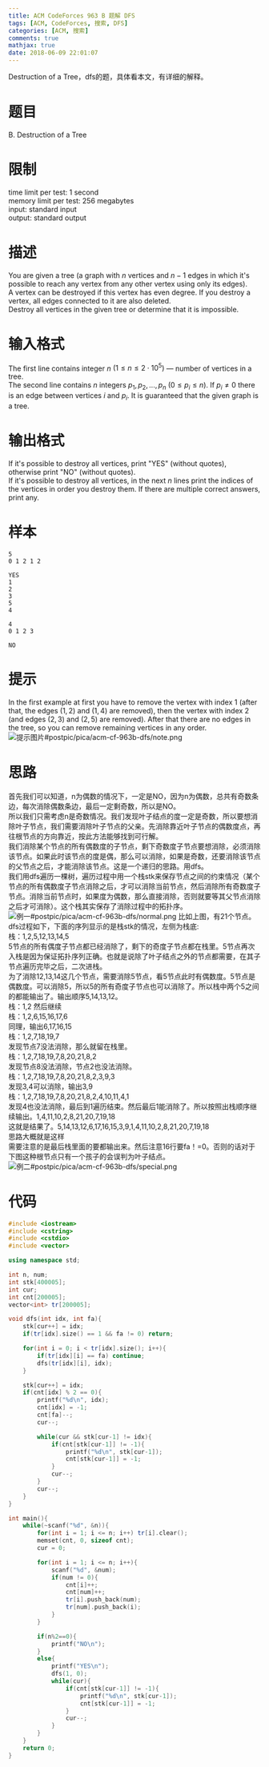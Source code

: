 ```yaml
---
title: ACM CodeForces 963 B 题解 DFS
tags: [ACM, CodeForces, 搜索, DFS]
categories: [ACM, 搜索]
comments: true
mathjax: true
date: 2018-06-09 22:01:07
---
```

Destruction of a Tree，dfs的题，具体看本文，有详细的解释。  

<!-- more -->

# 题目
B. Destruction of a Tree  

# 限制
time limit per test: 1 second  
memory limit per test: 256 megabytes  
input: standard input  
output: standard output  

# 描述
You are given a tree (a graph with $n$ vertices and $n-1$ edges in which it's possible to reach any vertex from any other vertex using only its edges).  
A vertex can be destroyed if this vertex has even degree. If you destroy a vertex, all edges connected to it are also deleted.  
Destroy all vertices in the given tree or determine that it is impossible.  

# 输入格式
The first line contains integer $n$ $(1 \le n \le 2 \cdot 10^5)$ — number of vertices in a tree.  
The second line contains $n$ integers $p_1,p_2,...,p_n$ $(0 \le p_i \le n)$. If $p_i \ne 0$ there is an edge between vertices $i$ and $p_i$. It is guaranteed that the given graph is a tree.  

# 输出格式
If it's possible to destroy all vertices, print "YES" (without quotes), otherwise print "NO" (without quotes).  
If it's possible to destroy all vertices, in the next $n$ lines print the indices of the vertices in order you destroy them. If there are multiple correct answers, print any.  

# 样本
```
5
0 1 2 1 2
```
```
YES
1
2
3
5
4
```
```
4
0 1 2 3
```
```
NO
```

# 提示
In the first example at first you have to remove the vertex with index $1$ (after that, the edges $(1, 2)$ and $(1, 4)$ are removed), then the vertex with index $2$ (and edges $(2, 3)$ and $(2, 5)$ are removed). After that there are no edges in the tree, so you can remove remaining vertices in any order.  
![提示图片#postpic/pica/acm-cf-963b-dfs/note.png]()

# 思路
首先我们可以知道，n为偶数的情况下，一定是NO，因为n为偶数，总共有奇数条边，每次消除偶数条边，最后一定剩奇数，所以是NO。  
所以我们只需考虑n是奇数情况。我们发现叶子结点的度一定是奇数，所以要想消除叶子节点，我们需要消除叶子节点的父亲。先消除靠近叶子节点的偶数度点，再往根节点的方向靠近，按此方法能够找到可行解。  
我们消除某个节点的所有偶数度的子节点，剩下奇数度子节点要想消除，必须消除该节点。如果此时该节点的度是偶，那么可以消除，如果是奇数，还要消除该节点的父节点之后，才能消除该节点。这是一个递归的思路。用dfs。  
我们用dfs遍历一棵树，遍历过程中用一个栈stk来保存节点之间的约束情况（某个节点的所有偶数度子节点消除之后，才可以消除当前节点，然后消除所有奇数度子节点。消除当前节点时，如果度为偶数，那么直接消除，否则就要等其父节点消除之后才可消除）。这个栈其实保存了消除过程中的拓扑序。  
![例一#postpic/pica/acm-cf-963b-dfs/normal.png]()
比如上图，有21个节点。dfs过程如下，下面的序列显示的是栈stk的情况，左侧为栈底:  
栈：1,2,5,12,13,14,5  
5节点的所有偶度子节点都已经消除了，剩下的奇度子节点都在栈里。5节点再次入栈是因为保证拓扑序列正确。也就是说除了叶子结点之外的节点都需要，在其子节点遍历完毕之后，二次进栈。  
为了消除12,13,14这几个节点，需要消除5节点，看5节点此时有偶数度。5节点是偶数度。可以消除5，所以5的所有奇度子节点也可以消除了。所以栈中两个5之间的都能输出了。输出顺序5,14,13,12。  
栈：1,2
然后继续  
栈：1,2,6,15,16,17,6  
同理，输出6,17,16,15  
栈：1,2,7,18,19,7  
发现节点7没法消除，那么就留在栈里。  
栈：1,2,7,18,19,7,8,20,21,8,2  
发现节点8没法消除，节点2也没法消除。  
栈：1,2,7,18,19,7,8,20,21,8,2,3,9,3  
发现3,4可以消除，输出3,9  
栈：1,2,7,18,19,7,8,20,21,8,2,4,10,11,4,1  
发现4也没法消除，最后到1遍历结束。然后最后1能消除了。所以按照出栈顺序继续输出。1,4,11,10,2,8,21,20,7,19,18  
这就是结果了。5,14,13,12,6,17,16,15,3,9,1,4,11,10,2,8,21,20,7,19,18  
思路大概就是这样  
需要注意的是最后栈里面的要都输出来。然后注意16行要fa！=0。否则的话对于下图这种根节点只有一个孩子的会误判为叶子结点。  
![例二#postpic/pica/acm-cf-963b-dfs/special.png]()

# 代码
```c++
#include <iostream>
#include <cstring>
#include <cstdio>
#include <vector>

using namespace std;

int n, num;
int stk[400005];
int cur;
int cnt[200005];
vector<int> tr[200005];

void dfs(int idx, int fa){
    stk[cur++] = idx;
    if(tr[idx].size() == 1 && fa != 0) return;

    for(int i = 0; i < tr[idx].size(); i++){
        if(tr[idx][i] == fa) continue;
        dfs(tr[idx][i], idx);
    }

    stk[cur++] = idx;
    if(cnt[idx] % 2 == 0){
        printf("%d\n", idx);
        cnt[idx] = -1;
        cnt[fa]--;
        cur--;

        while(cur && stk[cur-1] != idx){
            if(cnt[stk[cur-1]] != -1){
                printf("%d\n", stk[cur-1]);
                cnt[stk[cur-1]] = -1;
            }
            cur--;
        }
        cur--;
    }
}

int main(){
    while(~scanf("%d", &n)){
        for(int i = 1; i <= n; i++) tr[i].clear();
        memset(cnt, 0, sizeof cnt);
        cur = 0;

        for(int i = 1; i <= n; i++){
            scanf("%d", &num);
            if(num != 0){
                cnt[i]++;
                cnt[num]++;
                tr[i].push_back(num);
                tr[num].push_back(i);
            }
        }

        if(n%2==0){
            printf("NO\n");
        }
        else{
            printf("YES\n");
            dfs(1, 0);
            while(cur){
                if(cnt[stk[cur-1]] != -1){
                    printf("%d\n", stk[cur-1]);
                    cnt[stk[cur-1]] = -1;
                }
                cur--;
            }
        }
    }
    return 0;
}

```